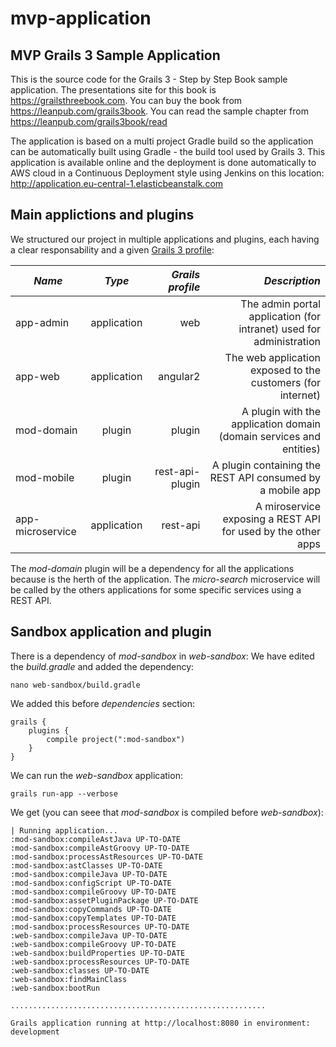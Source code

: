 # mvp-application

## MVP Grails 3 Sample Application

This is the source code for the Grails 3 - Step by Step Book sample application. The presentations site for this book is https://grailsthreebook.com. You can buy the book from https://leanpub.com/grails3book. You can read the sample chapter from https://leanpub.com/grails3book/read

The application is based on a multi project Gradle build so the application can be automatically built using Gradle - the build tool used by Grails 3. This application is available online and the deployment is done automatically to AWS cloud in a Continuous Deployment style using Jenkins on this location: http://application.eu-central-1.elasticbeanstalk.com

## Main applictions and plugins

We structured our project in multiple applications and plugins, each having a clear responsability and a given [Grails 3 profile](http://docs.grails.org/latest/guide/profiles.html):

| *Name*            | *Type*        |  *Grails profile*  | *Description*                                                     |
| ----------------- |:-------------:| ------------------:| -----------------------------------------------------------------:|
| app-admin         | application   | web                | The admin portal application (for intranet) used for administration
| app-web           | application   | angular2           | The web application exposed to the customers (for internet)
| mod-domain        | plugin        | plugin             | A plugin with the application domain (domain services and entities)
| mod-mobile        | plugin        | rest-api-plugin    | A plugin containing the REST API consumed by a mobile app
| app-microservice  | application   | rest-api           | A miroservice exposing a REST API for used by the other apps

The *mod-domain* plugin will be a dependency for all the applications because is the herth of the application. The *micro-search* microservice will be called by the others applications for some specific services using a REST API.

## Sandbox application and plugin

There is a dependency of *mod-sandbox* in *web-sandbox*:
We have edited the *build.gradle* and added the dependency:

    nano web-sandbox/build.gradle
    
We added this before *dependencies* section:

    grails {
        plugins {
            compile project(":mod-sandbox")
        }
    }

We can run the *web-sandbox* application:

    grails run-app --verbose
    
We get (you can seee that *mod-sandbox* is compiled before *web-sandbox*):

    | Running application...
    :mod-sandbox:compileAstJava UP-TO-DATE
    :mod-sandbox:compileAstGroovy UP-TO-DATE
    :mod-sandbox:processAstResources UP-TO-DATE
    :mod-sandbox:astClasses UP-TO-DATE
    :mod-sandbox:compileJava UP-TO-DATE
    :mod-sandbox:configScript UP-TO-DATE
    :mod-sandbox:compileGroovy UP-TO-DATE
    :mod-sandbox:assetPluginPackage UP-TO-DATE
    :mod-sandbox:copyCommands UP-TO-DATE
    :mod-sandbox:copyTemplates UP-TO-DATE
    :mod-sandbox:processResources UP-TO-DATE
    :web-sandbox:compileJava UP-TO-DATE
    :web-sandbox:compileGroovy UP-TO-DATE
    :web-sandbox:buildProperties UP-TO-DATE
    :web-sandbox:processResources UP-TO-DATE
    :web-sandbox:classes UP-TO-DATE
    :web-sandbox:findMainClass
    :web-sandbox:bootRun
    
    .........................................................

    Grails application running at http://localhost:8080 in environment: development
